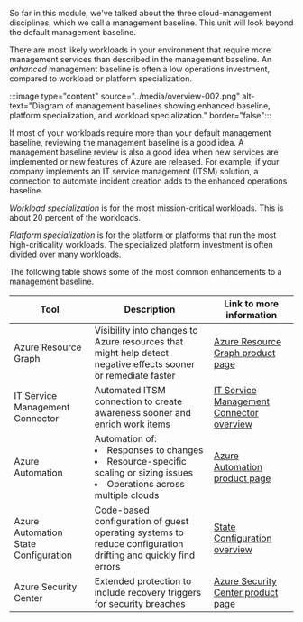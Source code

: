 So far in this module, we've talked about the three cloud-management disciplines, which we call a management baseline. This unit will look beyond the default management baseline. 

There are most likely workloads in your environment that require more management services than described in the management baseline. An *enhanced* management baseline is often a low operations investment, compared to workload or platform specialization.

:::image type="content" source="../media/overview-002.png" alt-text="Diagram of management baselines showing enhanced baseline, platform specialization, and workload specialization." border="false":::

If most of your workloads require more than your default management baseline, reviewing the management baseline is a good idea. A management baseline review is also a good idea when new services are implemented or new features of Azure are released. For example, if your company implements an IT service management (ITSM) solution, a connection to automate incident creation adds to the enhanced operations baseline.

*Workload specialization* is for the most mission-critical workloads. This is about 20 percent of the workloads.

*Platform specialization* is for the platform or platforms that run the most high-criticality workloads. The specialized platform investment is often divided over many workloads.

The following table shows some of the most common enhancements to a management baseline.

| Tool | Description | Link to more information |
| -----|-------------|--------------------------|
| Azure Resource Graph | Visibility into changes to Azure resources that might help detect negative effects sooner or remediate faster | [Azure Resource Graph product page](https://azure.microsoft.com/features/resource-graph/) |
| IT Service Management Connector | Automated ITSM connection to create awareness sooner and enrich work items |  [IT Service Management Connector overview](https://docs.microsoft.com/azure/azure-monitor/alerts/itsmc-overview) |
| Azure Automation | Automation of: <li> Responses to changes</li><li>Resource-specific scaling or sizing issues</li><li> Operations across multiple clouds</li> |  [Azure Automation product page](https://azure.microsoft.com/services/automation/) |
| Azure Automation State Configuration 	| Code-based configuration of guest operating systems to reduce configuration drifting and quickly find errors | [State Configuration overview](https://docs.microsoft.com/azure/automation/automation-dsc-overview) |
| Azure Security Center	| Extended protection to include recovery triggers for security breaches | [Azure Security Center product page](https://azure.microsoft.com/services/security-center/) |
